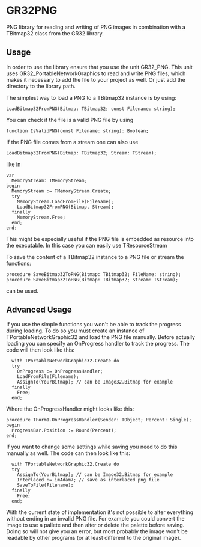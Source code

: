 # GR32PNG
PNG library for reading and writing of PNG images in combination with a TBitmap32 class from the GR32 library.

## Usage
In order to use the library ensure that you use the unit GR32_PNG. This unit uses GR32_PortableNetworkGraphics to read and write PNG files, which makes it necessary to add the file to your project as well. Or just add the directory to the library path.

The simplest way to load a PNG to a TBitmap32 instance is by using:

    LoadBitmap32FromPNG(Bitmap: TBitmap32; const Filename: string);

You can check if the file is a valid PNG file by using

    function IsValidPNG(const Filename: string): Boolean;

If the PNG file comes from a stream one can also use

    LoadBitmap32FromPNG(Bitmap: TBitmap32; Stream: TStream);

like in

    var
      MemoryStream: TMemoryStream;
    begin
      MemoryStream := TMemoryStream.Create;
      try
        MemoryStream.LoadFromFile(FileName);
        LoadBitmap32FromPNG(Bitmap, Stream);
      finally
        MemoryStream.Free;
      end;
    end;

This might be especially useful if the PNG file is embedded as resource into the executable. In this case you can easily use TResourceStream

To save the content of a TBitmap32 instance to a PNG file or stream the functions:

    procedure SaveBitmap32ToPNG(Bitmap: TBitmap32; FileName: string);
    procedure SaveBitmap32ToPNG(Bitmap: TBitmap32; Stream: TStream);

can be used.

## Advanced Usage
If you use the simple functions you won't be able to track the progress during loading. To do so you must create an instance of TPortableNetworkGraphic32 and load the PNG file manually. Before actually loading you can specify an OnProgress handler to track the progress. The code will then look like this:

      with TPortableNetworkGraphic32.Create do
      try
        OnProgress := OnProgressHandler;
        LoadFromFile(Filename);
        AssignTo(YourBitmap); // can be Image32.Bitmap for example
      finally
        Free;
      end;

Where the OnProgressHandler might looks like this:

    procedure TForm1.OnProgressHandler(Sender: TObject; Percent: Single);
    begin
      ProgressBar.Position := Round(Percent);
    end;

If you want to change some settings while saving you need to do this manually as well. The code can then look like this:

      with TPortableNetworkGraphic32.Create do
      try
        AssignTo(YourBitmap); // can be Image32.Bitmap for example
        Interlaced := imAdam7; // save as interlaced png file
        SaveToFile(Filename);
      finally
        Free;
      end;

With the current state of implementation it's not possible to alter everything without ending in an invalid PNG file. For example you could convert the image to use a pallete and then alter or delete the palette before saving. Doing so will not give you an error, but most probably the image won't be readable by other programs (or at least different to the original image).
